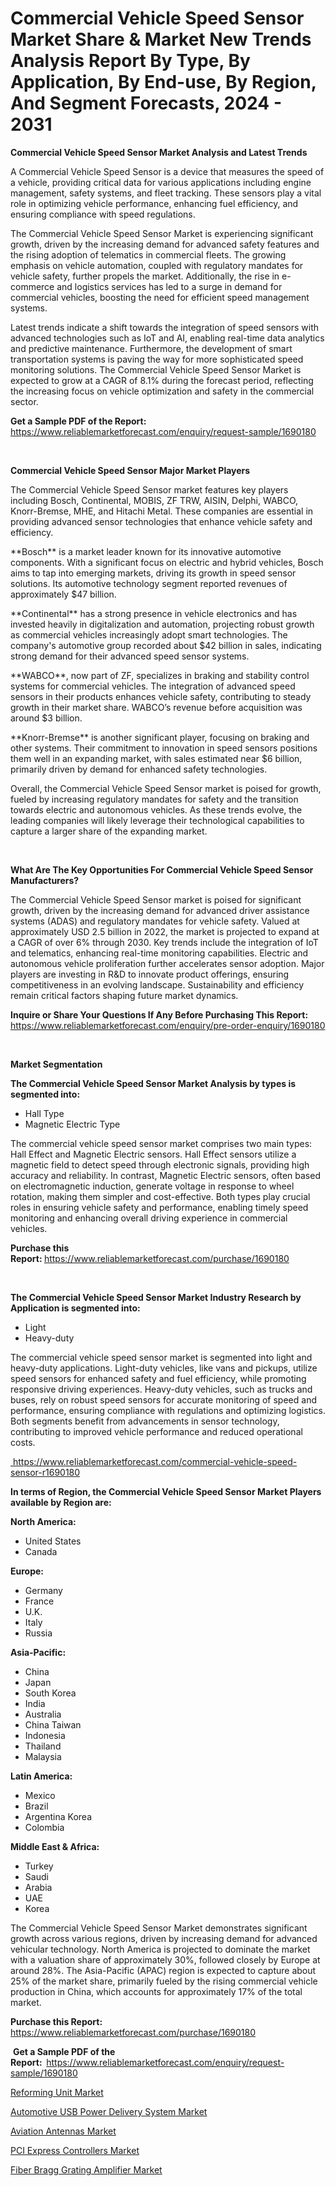 <p><h1>Commercial Vehicle Speed Sensor Market Share & Market New Trends Analysis Report By Type, By Application, By End-use, By Region, And Segment Forecasts, 2024 - 2031</h1></p><p><strong>Commercial Vehicle Speed Sensor Market Analysis and Latest Trends</strong></p>
<p><p>A Commercial Vehicle Speed Sensor is a device that measures the speed of a vehicle, providing critical data for various applications including engine management, safety systems, and fleet tracking. These sensors play a vital role in optimizing vehicle performance, enhancing fuel efficiency, and ensuring compliance with speed regulations.</p><p>The Commercial Vehicle Speed Sensor Market is experiencing significant growth, driven by the increasing demand for advanced safety features and the rising adoption of telematics in commercial fleets. The growing emphasis on vehicle automation, coupled with regulatory mandates for vehicle safety, further propels the market. Additionally, the rise in e-commerce and logistics services has led to a surge in demand for commercial vehicles, boosting the need for efficient speed management systems.</p><p>Latest trends indicate a shift towards the integration of speed sensors with advanced technologies such as IoT and AI, enabling real-time data analytics and predictive maintenance. Furthermore, the development of smart transportation systems is paving the way for more sophisticated speed monitoring solutions. The Commercial Vehicle Speed Sensor Market is expected to grow at a CAGR of 8.1% during the forecast period, reflecting the increasing focus on vehicle optimization and safety in the commercial sector.</p></p>
<p><strong>Get a Sample PDF of the Report:&nbsp;</strong> <a href="https://www.reliablemarketforecast.com/enquiry/request-sample/1690180?utm_campaign=1578&utm_medium=2&utm_source=Github&utm_content=ia&utm_term=19102024&utm_id=commercial-vehicle-speed-sensor">https://www.reliablemarketforecast.com/enquiry/request-sample/1690180</a></p>
<p>&nbsp;</p>
<p><strong>Commercial Vehicle Speed Sensor Major Market Players</strong></p>
<p><p>The Commercial Vehicle Speed Sensor market features key players including Bosch, Continental, MOBIS, ZF TRW, AISIN, Delphi, WABCO, Knorr-Bremse, MHE, and Hitachi Metal. These companies are essential in providing advanced sensor technologies that enhance vehicle safety and efficiency.</p><p>**Bosch** is a market leader known for its innovative automotive components. With a significant focus on electric and hybrid vehicles, Bosch aims to tap into emerging markets, driving its growth in speed sensor solutions. Its automotive technology segment reported revenues of approximately $47 billion.</p><p>**Continental** has a strong presence in vehicle electronics and has invested heavily in digitalization and automation, projecting robust growth as commercial vehicles increasingly adopt smart technologies. The company's automotive group recorded about $42 billion in sales, indicating strong demand for their advanced speed sensor systems.</p><p>**WABCO**, now part of ZF, specializes in braking and stability control systems for commercial vehicles. The integration of advanced speed sensors in their products enhances vehicle safety, contributing to steady growth in their market share. WABCO’s revenue before acquisition was around $3 billion.</p><p>**Knorr-Bremse** is another significant player, focusing on braking and other systems. Their commitment to innovation in speed sensors positions them well in an expanding market, with sales estimated near $6 billion, primarily driven by demand for enhanced safety technologies.</p><p>Overall, the Commercial Vehicle Speed Sensor market is poised for growth, fueled by increasing regulatory mandates for safety and the transition towards electric and autonomous vehicles. As these trends evolve, the leading companies will likely leverage their technological capabilities to capture a larger share of the expanding market.</p></p>
<p>&nbsp;</p>
<p><strong>What Are The Key Opportunities For Commercial Vehicle Speed Sensor Manufacturers?</strong></p>
<p><p>The Commercial Vehicle Speed Sensor market is poised for significant growth, driven by the increasing demand for advanced driver assistance systems (ADAS) and regulatory mandates for vehicle safety. Valued at approximately USD 2.5 billion in 2022, the market is projected to expand at a CAGR of over 6% through 2030. Key trends include the integration of IoT and telematics, enhancing real-time monitoring capabilities. Electric and autonomous vehicle proliferation further accelerates sensor adoption. Major players are investing in R&D to innovate product offerings, ensuring competitiveness in an evolving landscape. Sustainability and efficiency remain critical factors shaping future market dynamics.</p></p>
<p><strong>Inquire or Share Your Questions If Any Before Purchasing This Report:</strong> <a href="https://www.reliablemarketforecast.com/enquiry/pre-order-enquiry/1690180?utm_campaign=1578&utm_medium=2&utm_source=Github&utm_content=ia&utm_term=19102024&utm_id=commercial-vehicle-speed-sensor">https://www.reliablemarketforecast.com/enquiry/pre-order-enquiry/1690180</a></p>
<p>&nbsp;</p>
<p><strong>Market Segmentation</strong></p>
<p><strong>The Commercial Vehicle Speed Sensor Market Analysis by types is segmented into:</strong></p>
<p><ul><li>Hall Type</li><li>Magnetic Electric Type</li></ul></p>
<p><p>The commercial vehicle speed sensor market comprises two main types: Hall Effect and Magnetic Electric sensors. Hall Effect sensors utilize a magnetic field to detect speed through electronic signals, providing high accuracy and reliability. In contrast, Magnetic Electric sensors, often based on electromagnetic induction, generate voltage in response to wheel rotation, making them simpler and cost-effective. Both types play crucial roles in ensuring vehicle safety and performance, enabling timely speed monitoring and enhancing overall driving experience in commercial vehicles.</p></p>
<p><strong>Purchase this Report:&nbsp;</strong><a href="https://www.reliablemarketforecast.com/purchase/1690180?utm_campaign=1578&utm_medium=2&utm_source=Github&utm_content=ia&utm_term=19102024&utm_id=commercial-vehicle-speed-sensor">https://www.reliablemarketforecast.com/purchase/1690180</a></p>
<p>&nbsp;</p>
<p><strong>The Commercial Vehicle Speed Sensor Market Industry Research by Application is segmented into:</strong></p>
<p><ul><li>Light</li><li>Heavy-duty</li></ul></p>
<p><p>The commercial vehicle speed sensor market is segmented into light and heavy-duty applications. Light-duty vehicles, like vans and pickups, utilize speed sensors for enhanced safety and fuel efficiency, while promoting responsive driving experiences. Heavy-duty vehicles, such as trucks and buses, rely on robust speed sensors for accurate monitoring of speed and performance, ensuring compliance with regulations and optimizing logistics. Both segments benefit from advancements in sensor technology, contributing to improved vehicle performance and reduced operational costs.</p></p>
<p><a href="https://www.reliablemarketforecast.com/commercial-vehicle-speed-sensor-r1690180?utm_campaign=1578&utm_medium=2&utm_source=Github&utm_content=ia&utm_term=19102024&utm_id=commercial-vehicle-speed-sensor">&nbsp;https://www.reliablemarketforecast.com/commercial-vehicle-speed-sensor-r1690180</a></p>
<p><strong>In terms of Region, the Commercial Vehicle Speed Sensor Market Players available by Region are:</strong></p>
<p>
    <p> <strong> North America: </strong>
        <ul>
            <li>United States</li>
            <li>Canada</li>
        </ul>
        </p> 
    <p> <strong> Europe: </strong>
        <ul>
            <li>Germany</li>
            <li>France</li>
            <li>U.K.</li>
            <li>Italy</li>
            <li>Russia</li>
        </ul>
        </p> 
    <p> <strong> Asia-Pacific: </strong>
        <ul>
            <li>China</li>
            <li>Japan</li>
            <li>South Korea</li>
            <li>India</li>
            <li>Australia</li>
            <li>China Taiwan</li>
            <li>Indonesia</li>
            <li>Thailand</li>
            <li>Malaysia</li>
        </ul>
        </p> 
    <p> <strong> Latin America: </strong>
        <ul>
            <li>Mexico</li>
            <li>Brazil</li>
            <li>Argentina Korea</li>
            <li>Colombia</li>
        </ul>
        </p> 
    <p> <strong> Middle East & Africa: </strong>
        <ul>
            <li>Turkey</li>
            <li>Saudi</li>
            <li>Arabia</li>
            <li>UAE</li>
            <li>Korea</li>
        </ul>
    </p>
    </p>
<p><p>The Commercial Vehicle Speed Sensor Market demonstrates significant growth across various regions, driven by increasing demand for advanced vehicular technology. North America is projected to dominate the market with a valuation share of approximately 30%, followed closely by Europe at around 28%. The Asia-Pacific (APAC) region is expected to capture about 25% of the market share, primarily fueled by the rising commercial vehicle production in China, which accounts for approximately 17% of the total market.</p></p>
<p><strong>Purchase this Report: </strong><a href="https://www.reliablemarketforecast.com/purchase/1690180?utm_campaign=1578&utm_medium=2&utm_source=Github&utm_content=ia&utm_term=19102024&utm_id=commercial-vehicle-speed-sensor">https://www.reliablemarketforecast.com/purchase/1690180</a></p>
<p>&nbsp;<strong>Get a Sample PDF of the Report:&nbsp;&nbsp;</strong><a href="https://www.reliablemarketforecast.com/enquiry/request-sample/1690180?utm_campaign=1578&utm_medium=2&utm_source=Github&utm_content=ia&utm_term=19102024&utm_id=commercial-vehicle-speed-sensor">https://www.reliablemarketforecast.com/enquiry/request-sample/1690180</a></p>
<p><strong></strong></p>
<p><p><a href="https://www.linkedin.com/pulse/global-reforming-unit-market-forecast-2024-2031-trends-dqnoe?utm_campaign=1578&utm_medium=2&utm_source=Github&utm_content=ia&utm_term=19102024&utm_id=commercial-vehicle-speed-sensor">Reforming Unit Market</a></p><p><a href="https://www.linkedin.com/pulse/automotive-usb-power-delivery-system-market-outlook-complete-acrmf?utm_campaign=1578&utm_medium=2&utm_source=Github&utm_content=ia&utm_term=19102024&utm_id=commercial-vehicle-speed-sensor">Automotive USB Power Delivery System Market</a></p><p><a href="https://www.linkedin.com/pulse/aviation-antennas-momentum-charting-61-cagr-path-2024-2031-uw9xf?utm_campaign=1578&utm_medium=2&utm_source=Github&utm_content=ia&utm_term=19102024&utm_id=commercial-vehicle-speed-sensor">Aviation Antennas Market</a></p><p><a href="https://www.linkedin.com/pulse/key-drivers-pci-express-controllers-market-trends-future-jos4f?utm_campaign=1578&utm_medium=2&utm_source=Github&utm_content=ia&utm_term=19102024&utm_id=commercial-vehicle-speed-sensor">PCI Express Controllers Market</a></p><p><a href="https://www.linkedin.com/pulse/fiber-bragg-grating-amplifier-market-trends-strategic-insights-6tnmf?utm_campaign=1578&utm_medium=2&utm_source=Github&utm_content=ia&utm_term=19102024&utm_id=commercial-vehicle-speed-sensor">Fiber Bragg Grating Amplifier Market</a></p></p>